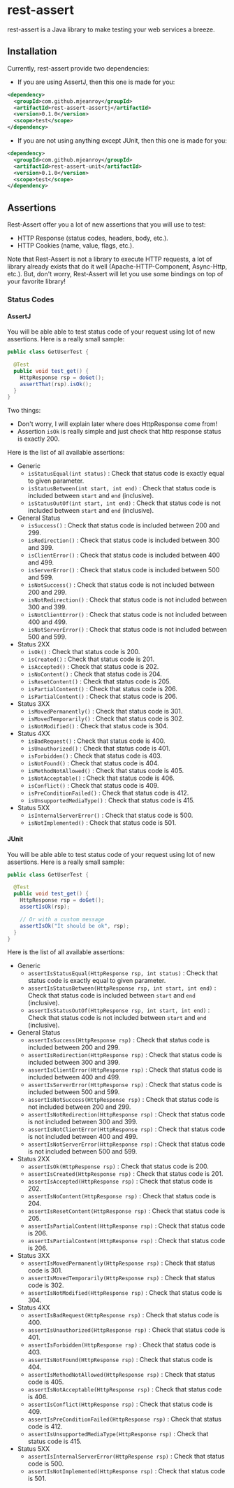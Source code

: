 # rest-assert

rest-assert is a Java library to make testing your web services a breeze.

## Installation

Currently, rest-assert provide two dependencies:

- If you are using AssertJ, then this one is made for you:

```xml
<dependency>
  <groupId>com.github.mjeanroy</groupId>
  <artifactId>rest-assert-assertj</artifactId>
  <version>0.1.0</version>
  <scope>test</scope>
</dependency>
```

- If you are not using anything except JUnit, then this one is made for you:

```xml
<dependency>
  <groupId>com.github.mjeanroy</groupId>
  <artifactId>rest-assert-unit</artifactId>
  <version>0.1.0</version>
  <scope>test</scope>
</dependency>
```

## Assertions

Rest-Assert offer you a lot of new assertions that you will use to test:
- HTTP Response (status codes, headers, body, etc.).
- HTTP Cookies (name, value, flags, etc.).

Note that Rest-Assert is not a library to execute HTTP requests, a lot of library already exists that do it well (Apache-HTTP-Component, Async-Http, etc.).
But, don't worry, Rest-Assert will let you use some bindings on top of your favorite library!

### Status Codes

#### AssertJ

You will be able able to test status code of your request using lot of new assertions.
Here is a really small sample:

```java
public class GetUserTest {

  @Test
  public void test_get() {
    HttpResponse rsp = doGet();
    assertThat(rsp).isOk();
  }
}
```

Two things:
- Don't worry, I will explain later where does HttpResponse come from!
- Assertion `isOk` is really simple and just check that http response status is exactly 200.

Here is the list of all available assertions:

- Generic
  - `isStatusEqual(int status)` : Check that status code is exactly equal to given parameter.
  - `isStatusBetween(int start, int end)` : Check that status code is included between `start` and `end` (inclusive).
  - `isStatusOutOf(int start, int end)` : Check that status code is not included between `start` and `end` (inclusive).
- General Status
  - `isSuccess()` : Check that status code is included between 200 and 299.
  - `isRedirection()` : Check that status code is included between 300 and 399.
  - `isClientError()` : Check that status code is included between 400 and 499.
  - `isServerError()` : Check that status code is included between 500 and 599.
  - `isNotSuccess()` : Check that status code is not included between 200 and 299.
  - `isNotRedirection()` : Check that status code is not included between 300 and 399.
  - `isNotClientError()` : Check that status code is not included between 400 and 499.
  - `isNotServerError()` : Check that status code is not included between 500 and 599.
- Status 2XX
  - `isOk()` : Check that status code is 200.
  - `isCreated()` : Check that status code is 201.
  - `isAccepted()` : Check that status code is 202.
  - `isNoContent()` : Check that status code is 204.
  - `isResetContent()` : Check that status code is 205.
  - `isPartialContent()` : Check that status code is 206.
  - `isPartialContent()` : Check that status code is 206.
- Status 3XX
  - `isMovedPermanently()` : Check that status code is 301.
  - `isMovedTemporarily()` : Check that status code is 302.
  - `isNotModified()` : Check that status code is 304.
- Status 4XX
  - `isBadRequest()` : Check that status code is 400.
  - `isUnauthorized()` : Check that status code is 401.
  - `isForbidden()` : Check that status code is 403.
  - `isNotFound()` : Check that status code is 404.
  - `isMethodNotAllowed()` : Check that status code is 405.
  - `isNotAcceptable()` : Check that status code is 406.
  - `isConflict()` : Check that status code is 409.
  - `isPreConditionFailed()` : Check that status code is 412.
  - `isUnsupportedMediaType()` : Check that status code is 415.
- Status 5XX
  - `isInternalServerError()` : Check that status code is 500.
  - `isNotImplemented()` : Check that status code is 501.

#### JUnit

You will be able able to test status code of your request using lot of new assertions.
Here is a really small sample:

```java
public class GetUserTest {

  @Test
  public void test_get() {
    HttpResponse rsp = doGet();
    assertIsOk(rsp);

    // Or with a custom message
    assertIsOk("It should be ok", rsp);
  }
}
```

Here is the list of all available assertions:

- Generic
  - `assertIsStatusEqual(HttpResponse rsp, int status)` : Check that status code is exactly equal to given parameter.
  - `assertIsStatusBetween(HttpResponse rsp, int start, int end)` : Check that status code is included between `start` and `end` (inclusive).
  - `assertIsStatusOutOf(HttpResponse rsp, int start, int end)` : Check that status code is not included between `start` and `end` (inclusive).
- General Status
  - `assertIsSuccess(HttpResponse rsp)` : Check that status code is included between 200 and 299.
  - `assertIsRedirection(HttpResponse rsp)` : Check that status code is included between 300 and 399.
  - `assertIsClientError(HttpResponse rsp)` : Check that status code is included between 400 and 499.
  - `assertIsServerError(HttpResponse rsp)` : Check that status code is included between 500 and 599.
  - `assertIsNotSuccess(HttpResponse rsp)` : Check that status code is not included between 200 and 299.
  - `assertIsNotRedirection(HttpResponse rsp)` : Check that status code is not included between 300 and 399.
  - `assertIsNotClientError(HttpResponse rsp)` : Check that status code is not included between 400 and 499.
  - `assertIsNotServerError(HttpResponse rsp)` : Check that status code is not included between 500 and 599.
- Status 2XX
  - `assertIsOk(HttpResponse rsp)` : Check that status code is 200.
  - `assertIsCreated(HttpResponse rsp)` : Check that status code is 201.
  - `assertIsAccepted(HttpResponse rsp)` : Check that status code is 202.
  - `assertIsNoContent(HttpResponse rsp)` : Check that status code is 204.
  - `assertIsResetContent(HttpResponse rsp)` : Check that status code is 205.
  - `assertIsPartialContent(HttpResponse rsp)` : Check that status code is 206.
  - `assertIsPartialContent(HttpResponse rsp)` : Check that status code is 206.
- Status 3XX
  - `assertIsMovedPermanently(HttpResponse rsp)` : Check that status code is 301.
  - `assertIsMovedTemporarily(HttpResponse rsp)` : Check that status code is 302.
  - `assertIsNotModified(HttpResponse rsp)` : Check that status code is 304.
- Status 4XX
  - `assertIsBadRequest(HttpResponse rsp)` : Check that status code is 400.
  - `assertIsUnauthorized(HttpResponse rsp)` : Check that status code is 401.
  - `assertIsForbidden(HttpResponse rsp)` : Check that status code is 403.
  - `assertIsNotFound(HttpResponse rsp)` : Check that status code is 404.
  - `assertIsMethodNotAllowed(HttpResponse rsp)` : Check that status code is 405.
  - `assertIsNotAcceptable(HttpResponse rsp)` : Check that status code is 406.
  - `assertIsConflict(HttpResponse rsp)` : Check that status code is 409.
  - `assertIsPreConditionFailed(HttpResponse rsp)` : Check that status code is 412.
  - `assertIsUnsupportedMediaType(HttpResponse rsp)` : Check that status code is 415.
- Status 5XX
  - `assertIsInternalServerError(HttpResponse rsp)` : Check that status code is 500.
  - `assertIsNotImplemented(HttpResponse rsp)` : Check that status code is 501.
